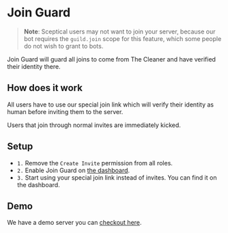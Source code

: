 # Join Guard

> **Note**: Sceptical users may not want to join your server, because our bot 
> requires the `guild.join` scope for this feature, which some people do not 
> wish to grant to bots.

Join Guard will guard all joins to come from The Cleaner and have verified
their identity there.


## How does it work

All users have to use our special join link which will verify their identity
as human before inviting them to the server.

Users that join through normal invites are immediately kicked.

## Setup

-   `1.` Remove the `Create Invite` permission from all roles.
-   `2.` Enable Join Guard on [the dashboard](/dash?component=joinguard).
-   `3.` Start using your special join link instead of invites. You can find it on the dashboard.

## Demo

We have a demo server you can [checkout here](/demo/joinguard).
